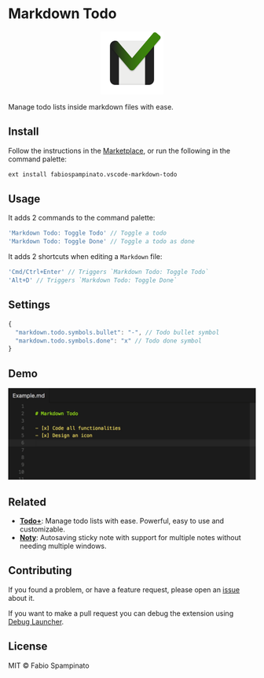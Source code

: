 # Markdown Todo

<p align="center">
  <img src="https://raw.githubusercontent.com/fabiospampinato/vscode-markdown-todo/master/resources/logo.png" width="128" alt="Logo">
</p>

Manage todo lists inside markdown files with ease.

## Install

Follow the instructions in the [Marketplace](https://marketplace.visualstudio.com/items?itemName=fabiospampinato.vscode-markdown-todo), or run the following in the command palette:

```sh
ext install fabiospampinato.vscode-markdown-todo
```

## Usage

It adds 2 commands to the command palette:

```js
'Markdown Todo: Toggle Todo' // Toggle a todo
'Markdown Todo: Toggle Done' // Toggle a todo as done
```

It adds 2 shortcuts when editing a `Markdown` file:

```js
'Cmd/Ctrl+Enter' // Triggers `Markdown Todo: Toggle Todo`
'Alt+D' // Triggers `Markdown Todo: Toggle Done`
```

## Settings

```js
{
  "markdown.todo.symbols.bullet": "-", // Todo bullet symbol
  "markdown.todo.symbols.done": "x" // Todo done symbol
}
```

## Demo

![Demo](resources/demo.gif)

## Related

- **[Todo+](https://marketplace.visualstudio.com/items?itemName=fabiospampinato.vscode-todo-plus)**: Manage todo lists with ease. Powerful, easy to use and customizable.
- **[Noty](https://github.com/fabiospampinato/noty)**: Autosaving sticky note with support for multiple notes without needing multiple windows.

## Contributing

If you found a problem, or have a feature request, please open an [issue](https://github.com/fabiospampinato/vscode-markdown-todo/issues) about it.

If you want to make a pull request you can debug the extension using [Debug Launcher](https://marketplace.visualstudio.com/items?itemName=fabiospampinato.vscode-debug-launcher).

## License

MIT © Fabio Spampinato
